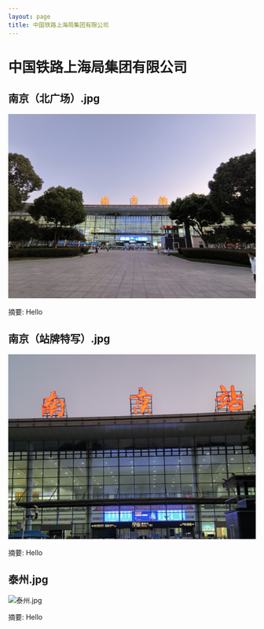 ```yaml
---
layout: page
title: 中国铁路上海局集团有限公司
---
```


# 中国铁路上海局集团有限公司

## 南京（北广场）.jpg

![南京（北广场）.jpg](南京（北广场）.jpg)

摘要: Hello

## 南京（站牌特写）.jpg

![南京（站牌特写）.jpg](南京（站牌特写）.jpg)

摘要: Hello

## 泰州.jpg

![泰州.jpg](泰州.jpg)

摘要: Hello

